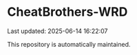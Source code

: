 # CheatBrothers-WRD

Last updated: 2025-06-14 16:22:07

This repository is automatically maintained.
